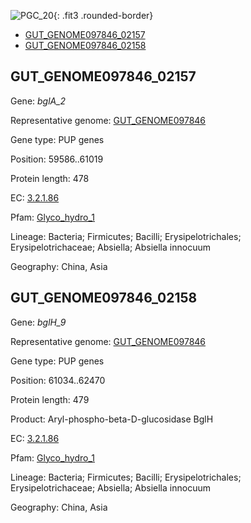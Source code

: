 ![PGC_20](../static/images/Clusters_figure/PGC_20.jpg){: .fit3 .rounded-border}

<ul id="myTab" class="nav nav-tabs">
  <li class="active">
        <a href="#tab1" data-toggle="tab">GUT_GENOME097846_02157</a>
  </li>
<li><a href="#tab2" data-toggle="tab">GUT_GENOME097846_02158</a></li>
</ul>

<div id="myTabContent" class="tab-content">
  <div class="tab-pane fade in active" id="tab1">

<h2 id="GUT_GENOME097846_02157">GUT_GENOME097846_02157</h2>
<p>Gene: <em>bglA_2</em>
<p>Representative genome: <a href="https://www.ebi.ac.uk/metagenomics/genomes/MGYG-HGUT-01396">GUT_GENOME097846</a></p>
<p>Gene type: PUP genes</p>
<p>Position: 59586..61019</p>
<p>Protein length: 478</p>
<p>EC: <a href="https://www.brenda-enzymes.org/enzyme.php?ecno=3.2.1.86">3.2.1.86</a></p>
<p>Pfam: <a href="http://pfam.xfam.org/family/Glyco_hydro_1">Glyco_hydro_1</a></p>

<p>Lineage: Bacteria; Firmicutes; Bacilli; Erysipelotrichales; Erysipelotrichaceae; Absiella; Absiella innocuum</p>
<p>Geography: China, Asia</p>
  </div>

  <div class="tab-pane fade" id="tab2">

<h2 id="GUT_GENOME097846_02158">GUT_GENOME097846_02158</h2>
<p>Gene: <em>bglH_9</em></p>
<p>Representative genome: <a href="https://www.ebi.ac.uk/metagenomics/genomes/MGYG-HGUT-01396">GUT_GENOME097846</a></p>
<p>Gene type: PUP genes</p>
<p>Position: 61034..62470</p>
<p>Protein length: 479</p>
<p>Product: Aryl-phospho-beta-D-glucosidase BglH</p>
<p>EC: <a href="https://www.brenda-enzymes.org/enzyme.php?ecno=3.2.1.86">3.2.1.86</a></p>
<p>Pfam: <a href="http://pfam.xfam.org/family/Glyco_hydro_1">Glyco_hydro_1</a></p>

<p>Lineage: Bacteria; Firmicutes; Bacilli; Erysipelotrichales; Erysipelotrichaceae; Absiella; Absiella innocuum</p>
<p>Geography: China, Asia</p>

  </div>
</div>
